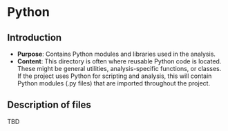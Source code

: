 # Python

## Introduction

*	**Purpose**: Contains Python modules and libraries used in the analysis.
*	**Content**: This directory is often where reusable Python code is located. These might be general utilities, analysis-specific functions, or classes. If the project uses Python for scripting and analysis, this will contain Python modules (.py files) that are imported throughout the project.

## Description of files
TBD
